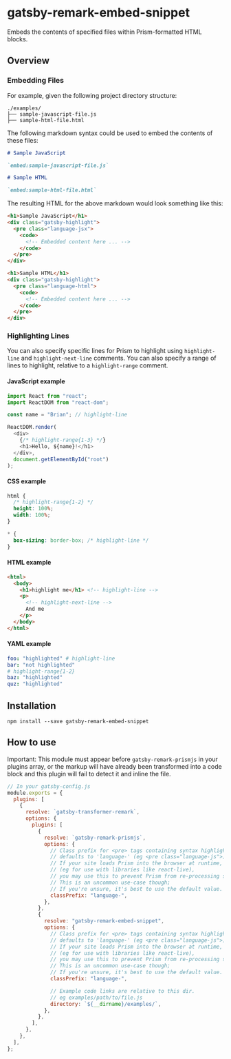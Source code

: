 # gatsby-remark-embed-snippet

Embeds the contents of specified files within Prism-formatted HTML blocks.

## Overview

### Embedding Files

For example, given the following project directory structure:

```
./examples/
├── sample-javascript-file.js
├── sample-html-file.html
```

The following markdown syntax could be used to embed the contents of these
files:

```md
# Sample JavaScript

`embed:sample-javascript-file.js`

# Sample HTML

`embed:sample-html-file.html`
```

The resulting HTML for the above markdown would look something like this:

```html
<h1>Sample JavaScript</h1>
<div class="gatsby-highlight">
  <pre class="language-jsx">
    <code>
      <!-- Embedded content here ... -->
    </code>
  </pre>
</div>

<h1>Sample HTML</h1>
<div class="gatsby-highlight">
  <pre class="language-html">
    <code>
      <!-- Embedded content here ... -->
    </code>
  </pre>
</div>
```

### Highlighting Lines

You can also specify specific lines for Prism to highlight using
`highlight-line` and `highlight-next-line` comments. You can also specify a
range of lines to highlight, relative to a `highlight-range` comment.

#### JavaScript example

```js
import React from "react";
import ReactDOM from "react-dom";

const name = "Brian"; // highlight-line

ReactDOM.render(
  <div>
    {/* highlight-range{1-3} */}
    <h1>Hello, ${name}!</h1>
  </div>,
  document.getElementById("root")
);
```

#### CSS example

```css
html {
  /* highlight-range{1-2} */
  height: 100%;
  width: 100%;
}

* {
  box-sizing: border-box; /* highlight-line */
}
```

#### HTML example

```html
<html>
  <body>
    <h1>highlight me</h1> <!-- highlight-line -->
    <p>
      <!-- highlight-next-line -->
      And me
    </p>
  </body>
</html>
```

#### YAML example

```yaml
foo: "highlighted" # highlight-line
bar: "not highlighted"
# highlight-range{1-2}
baz: "highlighted"
quz: "highlighted"
```

## Installation

`npm install --save gatsby-remark-embed-snippet`

## How to use

Important: This module must appear before `gatsby-remark-prismjs` in your plugins array, or the markup will have already been transformed into a code block and this plugin will fail to detect it and inline the file.  

```javascript
// In your gatsby-config.js
module.exports = {
  plugins: [
    {
      resolve: `gatsby-transformer-remark`,
      options: {
        plugins: [
          {
            resolve: `gatsby-remark-prismjs`,
            options: {
              // Class prefix for <pre> tags containing syntax highlighting;
              // defaults to 'language-' (eg <pre class="language-js">).
              // If your site loads Prism into the browser at runtime,
              // (eg for use with libraries like react-live),
              // you may use this to prevent Prism from re-processing syntax.
              // This is an uncommon use-case though;
              // If you're unsure, it's best to use the default value.
              classPrefix: "language-",
            },
          },
          {
            resolve: "gatsby-remark-embed-snippet",
            options: {
              // Class prefix for <pre> tags containing syntax highlighting;
              // defaults to 'language-' (eg <pre class="language-js">).
              // If your site loads Prism into the browser at runtime,
              // (eg for use with libraries like react-live),
              // you may use this to prevent Prism from re-processing syntax.
              // This is an uncommon use-case though;
              // If you're unsure, it's best to use the default value.
              classPrefix: "language-",

              // Example code links are relative to this dir.
              // eg examples/path/to/file.js
              directory: `${__dirname}/examples/`,
            },
          },
        ],
      },
    },
  ],
};
```
